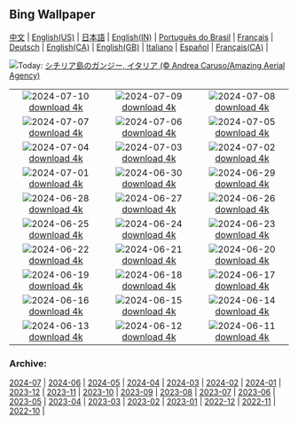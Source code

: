 ## Bing Wallpaper
[中文](README.md) |                     [English(US)](en-US.md) |                     [日本語](ja-JP.md) |                     [English(IN)](en-IN.md) |                     [Português do Brasil](pt-BR.md) |                     [Français](fr-FR.md) |                     [Deutsch](de-DE.md) |                     [English(CA)](en-CA.md) |                     [English(GB)](en-GB.md) |                     [Italiano](it-IT.md) |                     [Español](es-ES.md) |                     [Français(CA)](fr-CA.md) |                    

![](https://www.bing.com/th?id=OHR.GangiSicily_JA-JP2426936283_UHD.jpg&w=1000)Today: [シチリア島のガンジー, イタリア (© Andrea Caruso/Amazing Aerial Agency)](https://www.bing.com/th?id=OHR.GangiSicily_JA-JP2426936283_UHD.jpg)

|      |      |      |
| :----: | :----: | :----: |
|![](https://www.bing.com/th?id=OHR.Lanternplant2024_JA-JP2260534010_UHD.jpg&pid=hp&w=384&h=216&rs=1&c=4)2024-07-10 [download 4k](https://www.bing.com/th?id=OHR.Lanternplant2024_JA-JP2260534010_UHD.jpg)|![](https://www.bing.com/th?id=OHR.TalampayaNP_JA-JP2093558410_UHD.jpg&pid=hp&w=384&h=216&rs=1&c=4)2024-07-09 [download 4k](https://www.bing.com/th?id=OHR.TalampayaNP_JA-JP2093558410_UHD.jpg)|![](https://www.bing.com/th?id=OHR.NorwayBlueberries_JA-JP1900215964_UHD.jpg&pid=hp&w=384&h=216&rs=1&c=4)2024-07-08 [download 4k](https://www.bing.com/th?id=OHR.NorwayBlueberries_JA-JP1900215964_UHD.jpg)|
|![](https://www.bing.com/th?id=OHR.Tanabata2024_JA-JP1586960009_UHD.jpg&pid=hp&w=384&h=216&rs=1&c=4)2024-07-07 [download 4k](https://www.bing.com/th?id=OHR.Tanabata2024_JA-JP1586960009_UHD.jpg)|![](https://www.bing.com/th?id=OHR.ConwyRiver_JA-JP1379612776_UHD.jpg&pid=hp&w=384&h=216&rs=1&c=4)2024-07-06 [download 4k](https://www.bing.com/th?id=OHR.ConwyRiver_JA-JP1379612776_UHD.jpg)|![](https://www.bing.com/th?id=OHR.NoahBeach_JA-JP0901623378_UHD.jpg&pid=hp&w=384&h=216&rs=1&c=4)2024-07-05 [download 4k](https://www.bing.com/th?id=OHR.NoahBeach_JA-JP0901623378_UHD.jpg)|
|![](https://www.bing.com/th?id=OHR.YenBaiTerraces_JA-JP0209668675_UHD.jpg&pid=hp&w=384&h=216&rs=1&c=4)2024-07-04 [download 4k](https://www.bing.com/th?id=OHR.YenBaiTerraces_JA-JP0209668675_UHD.jpg)|![](https://www.bing.com/th?id=OHR.MeerkatManor_JA-JP0029401551_UHD.jpg&pid=hp&w=384&h=216&rs=1&c=4)2024-07-03 [download 4k](https://www.bing.com/th?id=OHR.MeerkatManor_JA-JP0029401551_UHD.jpg)|![](https://www.bing.com/th?id=OHR.ItalicaRuins_JA-JP9815947599_UHD.jpg&pid=hp&w=384&h=216&rs=1&c=4)2024-07-02 [download 4k](https://www.bing.com/th?id=OHR.ItalicaRuins_JA-JP9815947599_UHD.jpg)|
|![](https://www.bing.com/th?id=OHR.FisgardLighthouse_JA-JP9618708130_UHD.jpg&pid=hp&w=384&h=216&rs=1&c=4)2024-07-01 [download 4k](https://www.bing.com/th?id=OHR.FisgardLighthouse_JA-JP9618708130_UHD.jpg)|![](https://www.bing.com/th?id=OHR.UbudBali_JA-JP9425870638_UHD.jpg&pid=hp&w=384&h=216&rs=1&c=4)2024-06-30 [download 4k](https://www.bing.com/th?id=OHR.UbudBali_JA-JP9425870638_UHD.jpg)|![](https://www.bing.com/th?id=OHR.TourCorsica_JA-JP9224507458_UHD.jpg&pid=hp&w=384&h=216&rs=1&c=4)2024-06-29 [download 4k](https://www.bing.com/th?id=OHR.TourCorsica_JA-JP9224507458_UHD.jpg)|
|![](https://www.bing.com/th?id=OHR.ChristopherPark_JA-JP8669771947_UHD.jpg&pid=hp&w=384&h=216&rs=1&c=4)2024-06-28 [download 4k](https://www.bing.com/th?id=OHR.ChristopherPark_JA-JP8669771947_UHD.jpg)|![](https://www.bing.com/th?id=OHR.Ayame2024_JA-JP3356201078_UHD.jpg&pid=hp&w=384&h=216&rs=1&c=4)2024-06-27 [download 4k](https://www.bing.com/th?id=OHR.Ayame2024_JA-JP3356201078_UHD.jpg)|![](https://www.bing.com/th?id=OHR.SpringCaveDale_JA-JP3237523322_UHD.jpg&pid=hp&w=384&h=216&rs=1&c=4)2024-06-26 [download 4k](https://www.bing.com/th?id=OHR.SpringCaveDale_JA-JP3237523322_UHD.jpg)|
|![](https://www.bing.com/th?id=OHR.FireWave_JA-JP3002445647_UHD.jpg&pid=hp&w=384&h=216&rs=1&c=4)2024-06-25 [download 4k](https://www.bing.com/th?id=OHR.FireWave_JA-JP3002445647_UHD.jpg)|![](https://www.bing.com/th?id=OHR.FloresIsland_JA-JP2788584919_UHD.jpg&pid=hp&w=384&h=216&rs=1&c=4)2024-06-24 [download 4k](https://www.bing.com/th?id=OHR.FloresIsland_JA-JP2788584919_UHD.jpg)|![](https://www.bing.com/th?id=OHR.Lavender2024_JA-JP2620797533_UHD.jpg&pid=hp&w=384&h=216&rs=1&c=4)2024-06-23 [download 4k](https://www.bing.com/th?id=OHR.Lavender2024_JA-JP2620797533_UHD.jpg)|
|![](https://www.bing.com/th?id=OHR.BrazilRainforest_JA-JP2489498028_UHD.jpg&pid=hp&w=384&h=216&rs=1&c=4)2024-06-22 [download 4k](https://www.bing.com/th?id=OHR.BrazilRainforest_JA-JP2489498028_UHD.jpg)|![](https://www.bing.com/th?id=OHR.LewaGiraffe_JA-JP1858057864_UHD.jpg&pid=hp&w=384&h=216&rs=1&c=4)2024-06-21 [download 4k](https://www.bing.com/th?id=OHR.LewaGiraffe_JA-JP1858057864_UHD.jpg)|![](https://www.bing.com/th?id=OHR.KokinoMacedonia_JA-JP1713805484_UHD.jpg&pid=hp&w=384&h=216&rs=1&c=4)2024-06-20 [download 4k](https://www.bing.com/th?id=OHR.KokinoMacedonia_JA-JP1713805484_UHD.jpg)|
|![](https://www.bing.com/th?id=OHR.FlorenceDuomo_JA-JP1549442901_UHD.jpg&pid=hp&w=384&h=216&rs=1&c=4)2024-06-19 [download 4k](https://www.bing.com/th?id=OHR.FlorenceDuomo_JA-JP1549442901_UHD.jpg)|![](https://www.bing.com/th?id=OHR.LupinIceland_JA-JP1350338976_UHD.jpg&pid=hp&w=384&h=216&rs=1&c=4)2024-06-18 [download 4k](https://www.bing.com/th?id=OHR.LupinIceland_JA-JP1350338976_UHD.jpg)|![](https://www.bing.com/th?id=OHR.HummingThistle_JA-JP1170638705_UHD.jpg&pid=hp&w=384&h=216&rs=1&c=4)2024-06-17 [download 4k](https://www.bing.com/th?id=OHR.HummingThistle_JA-JP1170638705_UHD.jpg)|
|![](https://www.bing.com/th?id=OHR.RedFoxDad_JA-JP0937901099_UHD.jpg&pid=hp&w=384&h=216&rs=1&c=4)2024-06-16 [download 4k](https://www.bing.com/th?id=OHR.RedFoxDad_JA-JP0937901099_UHD.jpg)|![](https://www.bing.com/th?id=OHR.NazareWave_JA-JP0665828544_UHD.jpg&pid=hp&w=384&h=216&rs=1&c=4)2024-06-15 [download 4k](https://www.bing.com/th?id=OHR.NazareWave_JA-JP0665828544_UHD.jpg)|![](https://www.bing.com/th?id=OHR.DhakaBangladesh_JA-JP0528290685_UHD.jpg&pid=hp&w=384&h=216&rs=1&c=4)2024-06-14 [download 4k](https://www.bing.com/th?id=OHR.DhakaBangladesh_JA-JP0528290685_UHD.jpg)|
|![](https://www.bing.com/th?id=OHR.RegistanUzbekistan_JA-JP4174949023_UHD.jpg&pid=hp&w=384&h=216&rs=1&c=4)2024-06-13 [download 4k](https://www.bing.com/th?id=OHR.RegistanUzbekistan_JA-JP4174949023_UHD.jpg)|![](https://www.bing.com/th?id=OHR.BigBendMilkyWay_JA-JP3523395036_UHD.jpg&pid=hp&w=384&h=216&rs=1&c=4)2024-06-12 [download 4k](https://www.bing.com/th?id=OHR.BigBendMilkyWay_JA-JP3523395036_UHD.jpg)|![](https://www.bing.com/th?id=OHR.Ajisai2024_JA-JP3414608133_UHD.jpg&pid=hp&w=384&h=216&rs=1&c=4)2024-06-11 [download 4k](https://www.bing.com/th?id=OHR.Ajisai2024_JA-JP3414608133_UHD.jpg)|


### Archive:
[2024-07](archive/ja-JP/202407/README.md) | [2024-06](archive/ja-JP/202406/README.md) | [2024-05](archive/ja-JP/202405/README.md) | [2024-04](archive/ja-JP/202404/README.md) | [2024-03](archive/ja-JP/202403/README.md) | [2024-02](archive/ja-JP/202402/README.md) | [2024-01](archive/ja-JP/202401/README.md) | [2023-12](archive/ja-JP/202312/README.md) | [2023-11](archive/ja-JP/202311/README.md) | [2023-10](archive/ja-JP/202310/README.md) | [2023-09](archive/ja-JP/202309/README.md) | [2023-08](archive/ja-JP/202308/README.md) | [2023-07](archive/ja-JP/202307/README.md) | [2023-06](archive/ja-JP/202306/README.md) | [2023-05](archive/ja-JP/202305/README.md) | [2023-04](archive/ja-JP/202304/README.md) | [2023-03](archive/ja-JP/202303/README.md) | [2023-02](archive/ja-JP/202302/README.md) | [2023-01](archive/ja-JP/202301/README.md) | [2022-12](archive/ja-JP/202212/README.md) | [2022-11](archive/ja-JP/202211/README.md) | [2022-10](archive/ja-JP/202210/README.md) | 